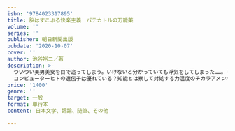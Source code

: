 ```yaml
---
isbn: '9784023317895'
title: 脳はすこぶる快楽主義　パテカトルの万能薬
volume: ''
series: ''
publisher: 朝日新聞出版
pubdate: '2020-10-07'
cover: ''
author: 池谷裕二／著
description: >-
  ついつい美男美女を目で追ってしまう。いけないと分かっていても浮気をしてしまった……。それ、もしかしたら脳のクセかもしれません。本書は、毎日100～200報読む論文の中から、人気脳研究者が選りすぐった科学知見を集めた１冊になります。その他にも、「偽物を身に着けると嘘つきやすくなる」「数学の苦手意識は遺伝子によるもの」など、読めば明日話したくなる話が満載。ちなみに、「生後3カ月でモラルは生まれる」ので、脳を浮気の言い訳にはできませんので、ご注意ください……。【目次】Ⅰだから人はおもしろい似た者が集うワケ美人なヒトだからがんになる理由は「不運」だから?!馬鹿正直な不正直ヒトは生まれながらの科学者偽ブランドの品格友とは何か気が合うと子孫繁栄捕食者を超えたヒトオトナは団子よりカネヒトが調理するワケ忘れることは止められないⅡ計り知れない脳ヒトの五感のしくみ脳が「同時」に処理できるわけ数学が好きな人と嫌いな人偏見がなくならない理由失敗は成功のもとクセはボーッとした脳に宿るピンチの恍惚チアリーダー効果はなぜ起こるヒトの脳は協調し合う苦労して手に入れるからありがたい百貨店での不思議時間が逆転すると記憶はどうなるかⅢ感性を刺激する諸刃の知識聖夜に甘い刺激を音楽を習う別の目的「私は幸せ！」は本当に幸福なのかヒトの「好み」を変える「書こう」という意志の正体色と脳の不思議な作用読書はなぜ大切なのか？現実と夢と幻覚のちがいⅣ愛の不思議愛情ホルモンの秘密生後３カ月でモラルは生まれる子どもの〝やる気〟は親で決まる?!親から虐待された子は、もっと親を愛する禁断の果実はなぜ甘い浮気と一途近親婚が禁止される理由Ⅴ未知なる力人工知能は使いよう悩みも聞く人工知能棋士vs.
  コンピューターヒトの遺伝子は優れている？知能とは察して対処する力温度のチカラアメンボの能力は驚異的進化する微生物テクノロジー未来繁栄のために何をすべきかⅥ明日のために元気だしてねハトのリーダー養成論消える木々と日本人つむじの秘密冗談は強力な武器になるじゃんけんの必勝法ヒトの歩行距離は地球３周半コリアンダーはお好きですか？ＣＭを流す本当の効果とはポーカーから人間社会が変わる?!マラリアに強い血液型人類のルーツに出会ってきました
price: '1400'
genre: ''
target: 一般
format: 単行本
content: 日本文学、評論、随筆、その他

---
```

